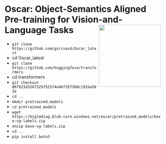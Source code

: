 # Oscar: Object-Semantics Aligned Pre-training for Vision-and-Language Tasks    <img src="docs/oscar_logo.png" width="200" align="right"> 

* `git clone https://github.com/gsrivas4/Oscar_latest`
* cd Oscar_latest
* `git clone https://github.com/huggingface/transformers`
* cd transformers
* `git checkout 067923d3267325f525f4e46f357360c191ba562e`
* `cd ..`
* `mkdir pretrained_models`
* `cd pretrained_models`
* `wget https://biglmdiag.blob.core.windows.net/oscar/pretrained_models/base-vg-labels.zip`
* `unzip base-vg-labels.zip`
* `cd ..`
* `pip install boto3`

